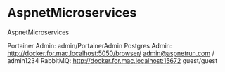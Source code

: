 # AspnetMicroservices
AspnetMicroservices

Portainer Admin: admin/PortainerAdmin
Postgres Admin: http://docker.for.mac.localhost:5050/browser/    admin@aspnetrun.com / admin1234
RabbitMQ: http://docker.for.mac.localhost:15672 guest/guest